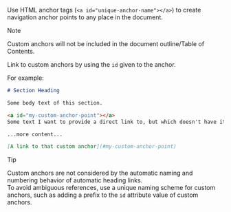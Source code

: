 Use HTML anchor tags (`<a id="unique-anchor-name"></a>`) to create navigation anchor points to any place in the document.

> [!NOTE]
> Custom anchors will not be included in the document outline/Table of Contents.

Link to custom anchors by using the `id` given to the anchor.

For example:

```markdown
# Section Heading

Some body text of this section.

<a id="my-custom-anchor-point"></a>
Some text I want to provide a direct link to, but which doesn't have its own heading.

...more content...

[A link to that custom anchor](#my-custom-anchor-point)
```

> [!TIP]
> Custom anchors are not considered by the automatic naming and numbering behavior of automatic heading links.\
> To avoid ambiguous references, use a unique naming scheme for custom anchors, such as adding a prefix to the `id` attribute value of custom anchors.
